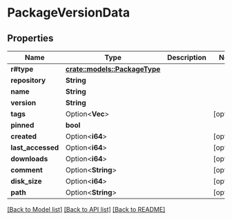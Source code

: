 # PackageVersionData

## Properties

Name | Type | Description | Notes
------------ | ------------- | ------------- | -------------
**r#type** | [**crate::models::PackageType**](PackageType.md) |  | 
**repository** | **String** |  | 
**name** | **String** |  | 
**version** | **String** |  | 
**tags** | Option<**Vec<String>**> |  | [optional]
**pinned** | **bool** |  | 
**created** | Option<**i64**> |  | [optional]
**last_accessed** | Option<**i64**> |  | [optional]
**downloads** | Option<**i64**> |  | [optional]
**comment** | Option<**String**> |  | [optional]
**disk_size** | Option<**i64**> |  | [optional]
**path** | Option<**String**> |  | [optional]

[[Back to Model list]](../README.md#documentation-for-models) [[Back to API list]](../README.md#documentation-for-api-endpoints) [[Back to README]](../README.md)


